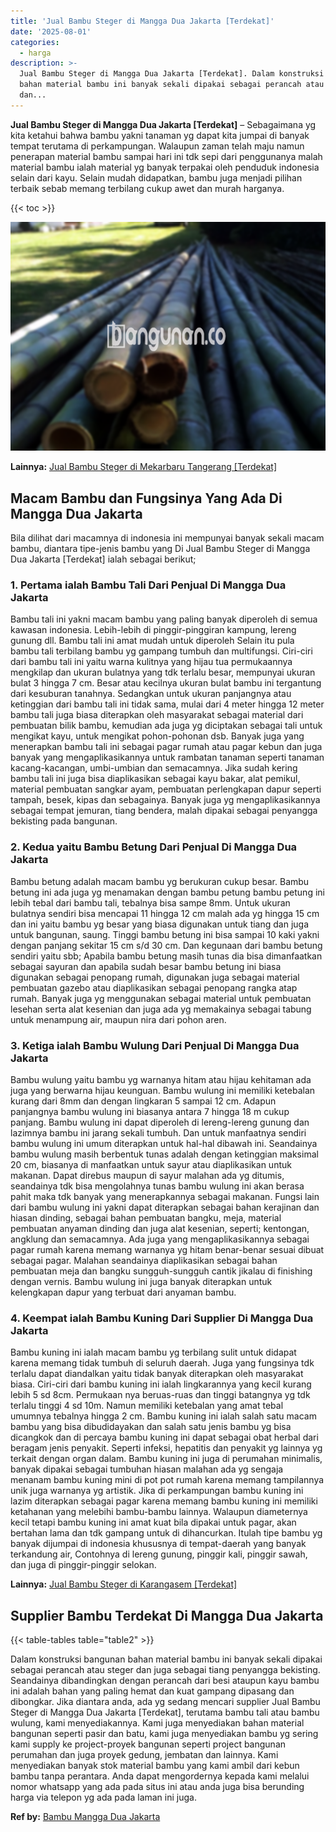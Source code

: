 ```yaml
---
title: 'Jual Bambu Steger di Mangga Dua Jakarta [Terdekat]'
date: '2025-08-01'
categories:
  - harga
description: >-
  Jual Bambu Steger di Mangga Dua Jakarta [Terdekat]. Dalam konstruksi bangunan
  bahan material bambu ini banyak sekali dipakai sebagai perancah atau steger
  dan...
---
```


**Jual Bambu Steger di Mangga Dua Jakarta \[Terdekat\]** – Sebagaimana yg kita ketahui bahwa bambu yakni tanaman yg dapat kita jumpai di banyak tempat terutama di perkampungan. Walaupun zaman telah maju namun penerapan material bambu sampai hari ini tdk sepi dari penggunanya malah material bambu ialah material yg banyak terpakai oleh penduduk indonesia selain dari kayu. Selain mudah didapatkan, bambu juga menjadi pilihan terbaik sebab memang terbilang cukup awet dan murah harganya.

{{< toc >}}

![Jual Bambu Steger di Mangga Dua Jakarta [Terdekat]](/images/jual-bambu-tali-10.png)

**Lainnya:** [Jual Bambu Steger di Mekarbaru Tangerang \[Terdekat\]](https://bambu.bangunan.co/jual-bambu-steger-di-mekarbaru-tangerang-terdekat/)

## Macam Bambu dan Fungsinya Yang Ada Di Mangga Dua Jakarta

Bila dilihat dari macamnya di indonesia ini mempunyai banyak sekali macam bambu, diantara tipe-jenis bambu yang Di Jual Bambu Steger di Mangga Dua Jakarta \[Terdekat\] ialah sebagai berikut;

### 1\. Pertama ialah Bambu Tali Dari Penjual Di Mangga Dua Jakarta

Bambu tali ini yakni macam bambu yang paling banyak diperoleh di semua kawasan indonesia. Lebih-lebih di pinggir-pinggiran kampung, lereng gunung dll. Bambu tali ini amat mudah untuk diperoleh Selain itu pula bambu tali terbilang bambu yg gampang tumbuh dan multifungsi. Ciri-ciri dari bambu tali ini yaitu warna kulitnya yang hijau tua permukaannya mengkilap dan ukuran bulatnya yang tdk terlalu besar, mempunyai ukuran bulat 3 hingga 7 cm. Besar atau kecilnya ukuran bulat bambu ini tergantung dari kesuburan tanahnya. Sedangkan untuk ukuran panjangnya atau ketinggian dari bambu tali ini tidak sama, mulai dari 4 meter hingga 12 meter bambu tali juga biasa diterapkan oleh masyarakat sebagai material dari pembuatan bilik bambu, kemudian ada juga yg diciptakan sebagai tali untuk mengikat kayu, untuk mengikat pohon-pohonan dsb. Banyak juga yang menerapkan bambu tali ini sebagai pagar rumah atau pagar kebun dan juga banyak yang mengaplikasikannya untuk rambatan tanaman seperti tanaman kacang-kacangan, umbi-umbian dan semacamnya. Jika sudah kering bambu tali ini juga bisa diaplikasikan sebagai kayu bakar, alat pemikul, material pembuatan sangkar ayam, pembuatan perlengkapan dapur seperti tampah, besek, kipas dan sebagainya. Banyak juga yg mengaplikasikannya sebagai tempat jemuran, tiang bendera, malah dipakai sebagai penyangga bekisting pada bangunan.

### 2\. Kedua yaitu Bambu Betung Dari Penjual Di Mangga Dua Jakarta

Bambu betung adalah macam bambu yg berukuran cukup besar. Bambu betung ini ada juga yg menamakan dengan bambu petung bambu petung ini lebih tebal dari bambu tali, tebalnya bisa sampe 8mm. Untuk ukuran bulatnya sendiri bisa mencapai 11 hingga 12 cm malah ada yg hingga 15 cm dan ini yaitu bambu yg besar yang biasa digunakan untuk tiang dan juga untuk bangunan, saung. Tinggi bambu betung ini bisa sampai 10 kaki yakni dengan panjang sekitar 15 cm s/d 30 cm. Dan kegunaan dari bambu betung sendiri yaitu sbb; Apabila bambu betung masih tunas dia bisa dimanfaatkan sebagai sayuran dan apabila sudah besar bambu betung ini biasa digunakan sebagai penopang rumah, digunakan juga sebagai material pembuatan gazebo atau diaplikasikan sebagai penopang rangka atap rumah. Banyak juga yg menggunakan sebagai material untuk pembuatan lesehan serta alat kesenian dan juga ada yg memakainya sebagai tabung untuk menampung air, maupun nira dari pohon aren.

### 3\. Ketiga ialah Bambu Wulung Dari Penjual Di Mangga Dua Jakarta

Bambu wulung yaitu bambu yg warnanya hitam atau hijau kehitaman ada juga yang berwarna hijau keunguan. Bambu wulung ini memiliki ketebalan kurang dari 8mm dan dengan lingkaran 5 sampai 12 cm. Adapun panjangnya bambu wulung ini biasanya antara 7 hingga 18 m cukup panjang. Bambu wulung ini dapat diperoleh di lereng-lereng gunung dan lazimnya bambu ini jarang sekali tumbuh. Dan untuk manfaatnya sendiri bambu wulung ini umum diterapkan untuk hal-hal dibawah ini. Seandainya bambu wulung masih berbentuk tunas adalah dengan ketinggian maksimal 20 cm, biasanya di manfaatkan untuk sayur atau diaplikasikan untuk makanan. Dapat direbus maupun di sayur malahan ada yg ditumis, seandainya tdk bisa mengolahnya tunas bambu wulung ini akan berasa pahit maka tdk banyak yang menerapkannya sebagai makanan. Fungsi lain dari bambu wulung ini yakni dapat diterapkan sebagai bahan kerajinan dan hiasan dinding, sebagai bahan pembuatan bangku, meja, material pembuatan anyaman dinding dan juga alat kesenian, seperti; kentongan, angklung dan semacamnya. Ada juga yang mengaplikasikannya sebagai pagar rumah karena memang warnanya yg hitam benar-benar sesuai dibuat sebagai pagar. Malahan seandainya diaplikasikan sebagai bahan pembuatan meja dan bangku sungguh-sungguh cantik jikalau di finishing dengan vernis. Bambu wulung ini juga banyak diterapkan untuk kelengkapan dapur yang terbuat dari anyaman bambu.

### 4\. Keempat ialah Bambu Kuning Dari Supplier Di Mangga Dua Jakarta

Bambu kuning ini ialah macam bambu yg terbilang sulit untuk didapat karena memang tidak tumbuh di seluruh daerah. Juga yang fungsinya tdk terlalu dapat diandalkan yaitu tidak banyak diterapkan oleh masyarakat biasa. Ciri-ciri dari bambu kuning ini ialah lingkarannya yang kecil kurang lebih 5 sd 8cm. Permukaan nya beruas-ruas dan tinggi batangnya yg tdk terlalu tinggi 4 sd 10m. Namun memiliki ketebalan yang amat tebal umumnya tebalnya hingga 2 cm. Bambu kuning ini ialah salah satu macam bambu yang bisa dibudidayakan dan salah satu jenis bambu yg bisa dicangkok dan di percaya bambu kuning ini dapat sebagai obat herbal dari beragam jenis penyakit. Seperti infeksi, hepatitis dan penyakit yg lainnya yg terkait dengan organ dalam. Bambu kuning ini juga di perumahan minimalis, banyak dipakai sebagai tumbuhan hiasan malahan ada yg sengaja menanam bambu kuning mini di pot pot rumah karena memang tampilannya unik juga warnanya yg artistik. Jika di perkampungan bambu kuning ini lazim diterapkan sebagai pagar karena memang bambu kuning ini memiliki ketahanan yang melebihi bambu-bambu lainnya. Walaupun diameternya kecil tetapi bambu kuning ini amat kuat bila dipakai untuk pagar, akan bertahan lama dan tdk gampang untuk di dihancurkan. Itulah tipe bambu yg banyak dijumpai di indonesia khususnya di tempat-daerah yang banyak terkandung air, Contohnya di lereng gunung, pinggir kali, pinggir sawah, dan juga di pinggir-pinggir selokan.

**Lainnya:** [Jual Bambu Steger di Karangasem \[Terdekat\]](https://bambu.bangunan.co/jual-bambu-steger-di-karangasem-terdekat/)

## Supplier Bambu Terdekat Di Mangga Dua Jakarta

{{< table-tables table="table2" >}}

Dalam konstruksi bangunan bahan material bambu ini banyak sekali dipakai sebagai perancah atau steger dan juga sebagai tiang penyangga bekisting. Seandainya dibandingkan dengan perancah dari besi ataupun kayu bambu ini adalah bahan yang paling hemat dan kuat gampang dipasang dan dibongkar. Jika diantara anda, ada yg sedang mencari supplier Jual Bambu Steger di Mangga Dua Jakarta \[Terdekat\], terutama bambu tali atau bambu wulung, kami menyediakannya. Kami juga menyediakan bahan material bangunan seperti pasir dan batu, kami juga menyediakan bambu yg sering kami supply ke project-proyek bangunan seperti project bangunan perumahan dan juga proyek gedung, jembatan dan lainnya. Kami menyediakan banyak stok material bambu yang kami ambil dari kebun bambu tanpa perantara. Anda dapat mengordernya kepada kami melalui nomor whatsapp yang ada pada situs ini atau anda juga bisa berunding harga via telepon yg ada pada laman ini juga.

**Ref by:** [Bambu Mangga Dua Jakarta](https://id.wikipedia.org/wiki/Bambu)
